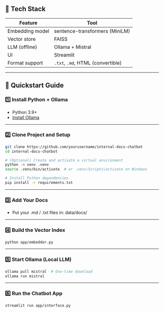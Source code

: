## 🧰 Tech Stack

| Feature               | Tool         |
|----------------------|--------------|
| Embedding model      | sentence-transformers (MiniLM) |
| Vector store         | FAISS        |
| LLM (offline)        | Ollama + Mistral |
| UI                   | Streamlit    |
| Format support       | `.txt`, `.md`, HTML (convertible) |

---

## 🚀 Quickstart Guide

### 1️⃣ Install Python + Ollama

- Python 3.9+
- [Install Ollama](https://ollama.com/download)

---

### 2️⃣ Clone Project and Setup

```bash
git clone https://github.com/yourusername/internal-docs-chatbot
cd internal-docs-chatbot

# (Optional) Create and activate a virtual environment
python -m venv .venv
source .venv/bin/activate  # or .venv\Scripts\activate on Windows

# Install Python dependencies
pip install -r requirements.txt
```

---

### 3️⃣ Add Your Docs

- Put your .md / .txt files in: data/docs/

---

### 4️⃣ Build the Vector Index

```bash
python app/embedder.py
```

---

### 5️⃣ Start Ollama (Local LLM)

```bash
ollama pull mistral  # One-time download
ollama run mistral
```

---

### 6️⃣ Run the Chatbot App

```bash
streamlit run app/interface.py
```
